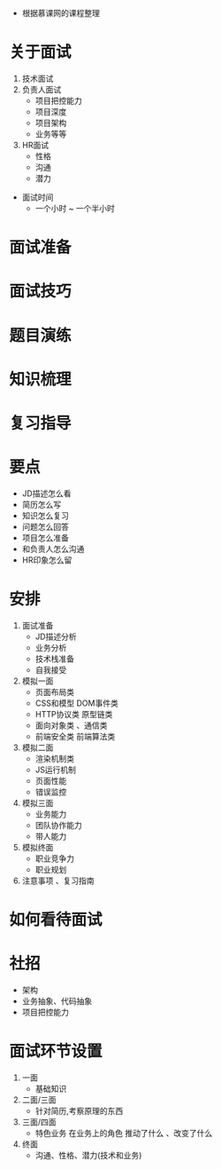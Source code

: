 * 根据慕课网的课程整理
# 关于面试
1. 技术面试
2. 负责人面试
    * 项目把控能力
    * 项目深度
    * 项目架构
    * 业务等等
3. HR面试   
    * 性格
    * 沟通
    * 潜力
* 面试时间 
    * 一个小时 ~ 一个半小时  
# 面试准备
# 面试技巧
# 题目演练
# 知识梳理
# 复习指导  
# 要点
   * JD描述怎么看
   * 简历怎么写
   * 知识怎么复习
   * 问题怎么回答
   * 项目怎么准备
   * 和负责人怎么沟通
   * HR印象怎么留
# 安排
1. 面试准备
    * JD描述分析
    * 业务分析
    * 技术栈准备
    * 自我接受
2. 模拟一面
    * 页面布局类
    * CSS和模型 DOM事件类
    * HTTP协议类  原型链类
    * 面向对象类  、通信类
    * 前端安全类  前端算法类   
3. 模拟二面
    * 渲染机制类
    * JS运行机制
    * 页面性能
    * 错误监控 
4. 模拟三面
    * 业务能力
    * 团队协作能力
    * 带人能力
5. 模拟终面
    * 职业竞争力
    * 职业规划
6. 注意事项  、复习指南   
# 如何看待面试 

# 社招
* 架构
* 业务抽象、代码抽象
* 项目把控能力
# 面试环节设置
1. 一面
    * 基础知识
2. 二面/三面
    * 针对简历,考察原理的东西
3. 三面/四面
    * 特色业务  在业务上的角色  推动了什么 、改变了什么
4. 终面
    * 沟通、性格、潜力(技术和业务)    


